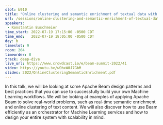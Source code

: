 ```yaml
---
slot: b910
title: "Online clustering and semantic enrichment of textual data with Apache Beam"
url: /sessions/online-clustering-and-semantic-enrichment-of-textual-data
speakers:
 - Konstantin Buschmeier
time_start: 2022-07-19 17:15:00 -0500 CDT
time_end:   2022-07-19 18:05:00 -0500 CDT
day: b
timeslot: 9
room: 204
timeorder: 0
track: deep-dive
live_url: https://www.crowdcast.io/e/beam-summit-2022/41
video: https://youtu.be/wDhxW0J7GbM
slides: 2022/OnlineClusteringSemanticEnrichment.pdf
---
```


In this talk, we will be looking at some Apache Beam design patterns and best practices that you can use to successfully build your own Machine Learning workflows. We will be looking at examples of applying Apache Beam to solve real-world problems, such as real-time semantic enrichment and online clustering of text content. We will also discover how to use Beam efficiently as an orchestrator for Machine Learning services and how to design your entire system with scalability in mind.
